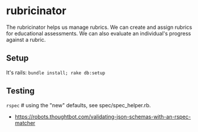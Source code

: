 # rubricinator

The rubricinator helps us manage rubrics.
We can create and assign rubrics for educational assessments.  We can also evaluate an individual's progress against a rubric.



## Setup

It's rails: `bundle install; rake db:setup`

## Testing

`rspec` # using the "new" defaults, see spec/spec_helper.rb.

- https://robots.thoughtbot.com/validating-json-schemas-with-an-rspec-matcher
